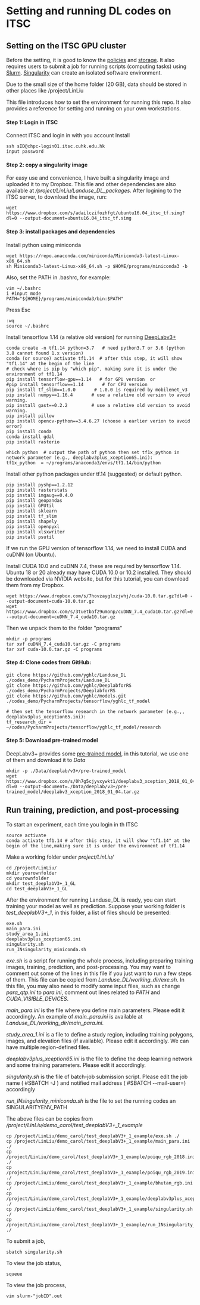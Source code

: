 # Setting and running DL codes on ITSC
    
## Setting on the ITSC GPU cluster
Before the setting, it is good to know the [policies](https://www.cuhk.edu.hk/itsc/hpc/policies.html) and 
[storage](https://www.cuhk.edu.hk/itsc/hpc/storage.html). It also requires users to 
submit a job for running scripts (computing tasks) using [Slurm](https://www.cuhk.edu.hk/itsc/hpc/slurm.html). 
[Singularity](https://www.cuhk.edu.hk/itsc/hpc/singularity.html) can create an isolated software environment. 

Due to the small size of the home folder (20 GB), data should be stored in other places like /project/LinLiu

This file introduces how to set the environment for running this repo.
It also provides a reference for setting and running on your own workstations.


#### Step 1: Login in ITSC

Connect ITSC and login in with you account Install 

    ssh sID@chpc-login01.itsc.cuhk.edu.hk
    input password


#### Step 2: copy a singularity image
For easy use and convenience, I have built a singularity image and uploaded it to my Dropbox. 
This file and other dependencies are also available at */project/LinLiu/Landuse_DL_packages*.
After logining to the ITSC server, to download the image, run:

    wget https://www.dropbox.com/s/adailczifozhfgt/ubuntu16.04_itsc_tf.simg?dl=0 --output-document=ubuntu16.04_itsc_tf.simg
    
    
#### Step 3: install packages and dependencies

Install python using miniconda 

    wget https://repo.anaconda.com/miniconda/Miniconda3-latest-Linux-x86_64.sh
    sh Miniconda3-latest-Linux-x86_64.sh -p $HOME/programs/miniconda3 -b

Also, set the PATH in .bashrc, for example:

    vim ~/.bashrc
    i #input mode
    PATH="${HOME}/programs/miniconda3/bin:$PATH"

Press Esc
   
    :wq   
    source ~/.bashrc    
    
    
Install tensorflow 1.14 (a relative old version) for running [DeepLabv3+](https://github.com/tensorflow/models/tree/master/research/deeplab)
    
    conda create -n tf1.14 python=3.7   # need python3.7 or 3.6 (python 3.8 cannot found 1.x version)
    conda (or source) activate tf1.14  # after this step, it will show "tf1.14" at the begin of the line
    # check where is pip by "which pip", making sure it is under the environment of tf1.14
    pip install tensorflow-gpu==1.14   # for GPU version  or 
    #pip install tensorflow==1.14       # for CPU version
    pip install tf_slim==1.0.0       # 1.0.0 is required by mobilenet_v3
    pip install numpy==1.16.4       # use a relative old version to avoid warning.
    pip install gast==0.2.2         # use a relative old version to avoid warning.
    pip install pillow
    pip install opencv-python==3.4.6.27 (choose a earlier verion to avoid error)
    pip install conda
    conda install gdal
    pip install rasterio
    
    which python  # output the path of python then set tf1x_python in network parameter (e.g., deeplabv3plus_xception65.ini):
    tf1x_python  = ~/programs/anaconda3/envs/tf1.14/bin/python 

Install other python packages under tf.14 (suggested) or default python. <!-- The installation will run inside 
the container, so we need to submit a job for running singularity. -->
    
    pip install pyshp==1.2.12
    pip install rasterstats
    pip install imgaug==0.4.0
    pip install geopandas
    pip install GPUtil
    pip install sklearn
    pip install tf_slim
    pip install shapely
    pip install openpyxl
    pip install xlsxwriter
    pip install psutil


If we run the GPU version of tensorflow 1.14, we need to install CUDA and cuDNN (on Ubuntu). 

Install CUDA 10.0 and cuDNN 7.4, these are required by tensorflow 1.14. \
Ubuntu 18 or 20 already may have CUDA 10.0 or 10.2 installed.
They should be downloaded via NVIDIA website, but for this tutorial, you can download them
from my Dropbox. 
    
    wget https://www.dropbox.com/s/7hovzayglxzjwhj/cuda-10.0.tar.gz?dl=0 --output-document=cuda-10.0.tar.gz
    wget https://www.dropbox.com/s/3tuetbaf29umonp/cuDNN_7.4_cuda10.tar.gz?dl=0  --output-document=cuDNN_7.4_cuda10.tar.gz
Then we unpack them to the folder "programs"
 
    mkdir -p programs
    tar xvf cuDNN_7.4_cuda10.tar.gz -C programs
    tar xvf cuda-10.0.tar.gz -C programs


    


#### Step 4: Clone codes from GitHub:

    git clone https://github.com/yghlc/Landuse_DL ./codes_demo/PycharmProjects/Landuse_DL
    git clone https://github.com/yghlc/DeeplabforRS ./codes_demo/PycharmProjects/DeeplabforRS
    git clone https://github.com/yghlc/models.git ./codes_demo/PycharmProjects/tensorflow/yghlc_tf_model
    
    # then set the tensorflow research in the network parameter (e.g.,, deeplabv3plus_xception65.ini):
    tf_research_dir = ~/codes/PycharmProjects/tensorflow/yghlc_tf_model/research
    

#### Step 5: Download pre-trained model

DeepLabv3+ provides some [pre-trained model](https://github.com/tensorflow/models/blob/master/research/deeplab/g3doc/model_zoo.md), 
in this tutorial, we use one of them and download it to *Data*

    mkdir -p ./Data/deeplab/v3+/pre-trained_model
    wget https://www.dropbox.com/s/0h7g5cjyvxywkt1/deeplabv3_xception_2018_01_04.tar.gz?dl=0 --output-document=./Data/deeplab/v3+/pre-trained_model/deeplabv3_xception_2018_01_04.tar.gz

## Run training, prediction, and post-processing

To start an experiment, each time you login in th ITSC

    source activate
    conda activate tf1.14 # after this step, it will show "tf1.14" at the begin of the line,making sure it is under the environment of tf1.14
    
Make a working folder under *project/LinLiu/*

    cd /project/LinLiu/
    mkdir yourownfolder
    cd yourownfolder
    mkdir test_deeplabV3+_1_GL
    cd test_deeplabV3+_1_GL
    
After the environment for running Landuse_DL is ready, you can start training your model as well as prediction. 
Suppose your working folder is *test_deeplabV3+_1*, in this folder, a list of files should be presented:
    
    exe.sh
    main_para.ini
    study_area_1.ini
    deeplabv3plus_xception65.ini
    singularity.sh
    run_INsingularity_miniconda.sh

*exe.sh* is a script for running the whole process, including preparing training images, 
training, prediction, and post-processing. You may want to comment out some of the lines in this file 
if you just want to run a few steps of them. This file can be copied from *Landuse_DL/working_dir/exe.sh*.
In this file, you may also need to modify some input files, such as change *para_qtp.ini* to *para.ini*, 
comment out lines related to *PATH* and *CUDA_VISIBLE_DEVICES*. <!--, and the value of *gpu_num*. -->


*main_para.ini* is the file where you define main parameters. Please edit it accordingly. 
An example of *main_para.ini* is available at *Landuse_DL/working_dir/main_para.ini*.

*study_area_1.ini* is a file to define a study region, including training polygons, images, 
and elevation files (if available). Please edit it accordingly. We can have multiple region-defined files. 

*deeplabv3plus_xception65.ini* is the file to define the deep learning network and some training parameters. 
Please edit it accordingly.

*singularity.sh* is the file of batch-job submission script.
Please edit the job name ( #SBATCH -J ) and notified mail address ( #SBATCH --mail-user=) accordingly

*run_INsingularity_miniconda.sh* is the file to set the running codes an SINGULARITYENV_PATH 

The above files can be copies from */project/LinLiu/demo_carol/test_deeplabV3+_1_example* 

    cp /project/LinLiu/demo_carol/test_deeplabV3+_1_example/exe.sh ./
    cp /project/LinLiu/demo_carol/test_deeplabV3+_1_example/main_para.ini ./
    cp /project/LinLiu/demo_carol/test_deeplabV3+_1_example/poiqu_rgb_2018.ini ./
    cp /project/LinLiu/demo_carol/test_deeplabV3+_1_example/poiqu_rgb_2019.ini ./
    cp /project/LinLiu/demo_carol/test_deeplabV3+_1_example/bhutan_rgb.ini ./
    cp /project/LinLiu/demo_carol/test_deeplabV3+_1_example/deeplabv3plus_xception65.ini ./
    cp /project/LinLiu/demo_carol/test_deeplabV3+_1_example/singularity.sh ./
    cp /project/LinLiu/demo_carol/test_deeplabV3+_1_example/run_INsingularity_miniconda.sh ./



To submit a job,

    sbatch singularity.sh

To view the job status,

    squeue
    
To view the job process,

    vim slurm-"jobID".out


    
    





